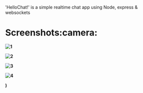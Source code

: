 <p>'HelloChat!' is a simple realtime chat app using Node, express & websockets</p>
<h1><b>Screenshots:camera:<b></h1>
<p align="center">
  
![1](https://user-images.githubusercontent.com/80978853/113436734-8ac6a480-93e5-11eb-8241-a2c11713e56f.PNG)

![2](https://user-images.githubusercontent.com/80978853/113436749-90bc8580-93e5-11eb-95bc-f0e8229d1401.PNG)

![3](https://user-images.githubusercontent.com/80978853/113436744-8ef2c200-93e5-11eb-916f-87fe58d4574f.PNG)

![4](https://user-images.githubusercontent.com/80978853/113436746-9023ef00-93e5-11eb-9038-b5a6d42c4056.PNG)

</p>)

